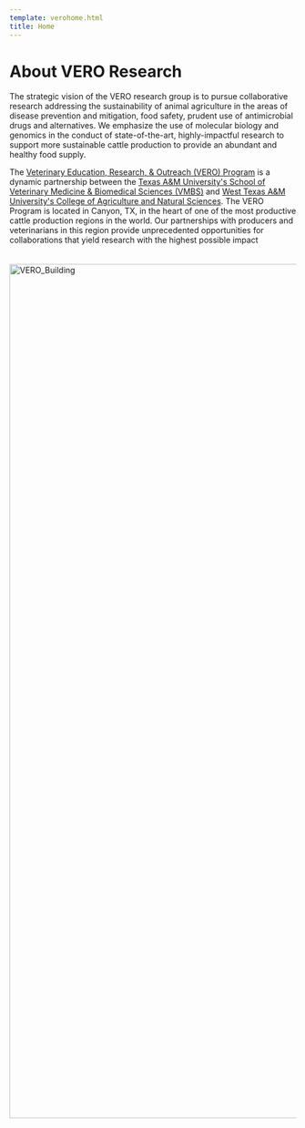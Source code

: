 ```yaml
---
template: verohome.html
title: Home
---
```


# About VERO Research
The strategic vision of the VERO research group is to pursue collaborative research addressing the sustainability of animal agriculture in the areas of disease prevention and mitigation, food safety, prudent use of antimicrobial drugs and alternatives.  We emphasize the use of molecular biology and genomics in the conduct of state-of-the-art, highly-impactful research to support more sustainable cattle production to provide an abundant and healthy food supply. 

The [Veterinary Education, Research, & Outreach (VERO) Program](https://vetmed.tamu.edu/vero/) is a dynamic partnership between the [Texas A&M University's School of Veterinary Medicine & Biomedical Sciences (VMBS)](https://vetmed.tamu.edu/) and [West Texas A&M University's College of Agriculture and Natural Sciences](https://www.wtamu.edu/academics/college-agriculture-natural-sciences/index.html).  The VERO Program is located in Canyon, TX, in the heart of one of the most productive cattle production regions in the world. Our partnerships with producers and veterinarians in this region provide unprecedented opportunities for collaborations that yield research with the highest possible impact   
<br><br>
       <img src="../../assets/VERO_Bldg.crop1.08MAY2023.web.jpg" alt="VERO_Building" loading="lazy" width="1500" style="margin-right: 20px;"/>
